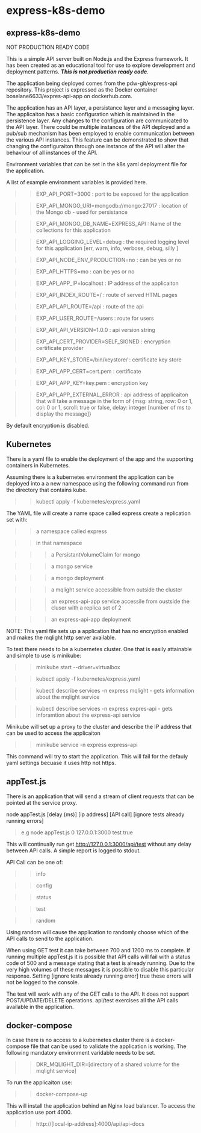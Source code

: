 # express-k8s-demo

## express-k8s-demo

NOT PRODUCTION READY CODE

This is a simple API server built on Node.js and the Express framework. It has been created as an educational 
tool for use to explore development and deployment patterns. **_This is not production ready code_**. 

The application being deployed comes from the pdw-git/express-api repository. This project is expressed as the Docker
container boselane6633/expres-api-app on dockerhub.com.

The application has an API layer, a persistance layer and a messaging layer. The applicaiton has a basic configuration
which is maintained in the persistence layer. Any changes to the configuration are communicated to the API layer. There
could be multiple instances of the API deployed and a pub/sub mechanism has been employed to enable communication between 
the various API instances. This feature can be demonstrated to show that changing the configuraiton through one instance
of the API will alter the behaviour of all instances of the API. 

Environment variables that can be set in the k8s yaml deployment file for the application. 

A list of example environment variables is provided here. 

>>EXP_API_PORT=3000 : port to be exposed for the application 

>>EXP_API_MONGO_URI=mongodb://mongo:27017 : location of the Mongo db - used for persistance

>>EXP_API_MONGO_DB_NAME=EXPRESS_API : Name of the collections for this application

>>EXP_API_LOGGING_LEVEL=debug : the required logging level for this application [err, warn, info, verbose, debug, silly ]

>>EXP_API_NODE_ENV_PRODUCTION=no : can be yes or no

>>EXP_API_HTTPS=mo : can be yes or no

>>EXP_API_APP_IP=localhost : IP address of the applicaiton

>>EXP_API_INDEX_ROUTE=/ : route of served HTML pages

>>EXP_API_API_ROUTE=/api : route of the api

>>EXP_API_USER_ROUTE=/users : route for users

>>EXP_API_API_VERSION=1.0.0 : api version string

>>EXP_API_CERT_PROVIDER=SELF_SIGNED : encryption certificate provider

>>EXP_API_KEY_STORE=/bin/keystore/ : certificate key store

>>EXP_API_APP_CERT=cert.pem : certificate

>>EXP_API_APP_KEY=key.pem : encryption key

>>EXP_API_APP_EXTERNAL_ERROR : api address of applicaiton that will take a message in the form of 
>>{msg: string, row: 0 or 1, col: 0 or 1, scroll: true or false, delay: integer [number of ms to display the message]}

By default encryption is disabled. 


## Kubernetes

There is a yaml file to enable the deployment of the app and the supporting containers in Kubernetes.

Assuming there is a kubernetes environment the application can be deployed into a a new namespace using the following command
run from the directory that contains kube. 

>>kubectl apply -f kubernetes/express.yaml

The YAML file will create a name space called express create a replication set with:

>> a namespace called express

>> in that namespace

>>> a PersistantVolumeClaim for mongo

>>> a mongo service

>>> a mongo deployment

>>> a mqlight service accessible from outside the cluster

>>> an express-api-app service accessile from oustside the cluser with a replica set of 2

>>> an express-api-app deployment

NOTE: This yaml file sets up a application that has no encryption enabled and makes the mqlight http server available. 

To test there needs to be a kubernetes cluster. One that is easily attainable and simple to use is minikube:

>>minikube start --driver=virtualbox

>>kubectl apply -f kubernetes/express.yaml 

>>kubectl describe services -n express mqlight - gets information about the mqlight service

>>kubectl describe services -n express expres-api - gets inforamtion about the express-api service

Minikube will set up a proxy to the cluster and describe the IP address that can be used to access the applicaiton

>>minikube service -n express express-api

This command will try to start the application. This will fail for the defauly yaml settings becuase it uses http not https. 

## appTest.js

There is an application that will send a stream of client requests that can be pointed at the service proxy. 

node appTest.js [delay (ms)] [ip address] [API call] [ignore tests already running errors]

>e.g node appTest.js 0 127.0.0.1:3000 test true

This will continually run get http://127.0.0.1:3000/api/test without any delay between API calls. A simple report is 
logged to stdout. 

API Call can be one of:

>>info 

>>config

>>status

>>test

>>random

Using random will cause the application to randomly choose which of the API calls to send to the application.

When using GET test it can take between 700 and 1200 ms to complete. If running multiple appTest.js it is possible that 
API calls  will fail with a status code of 500 and a message stating that a test is already running. Due to the very 
high volumes of these messages it is possible to disable this particular response. Setting 
[ignore tests already running error] true these errors will not be logged to the console. 

The test will work with any of the GET calls to the API. It does not support POST/UPDATE/DELETE operations. api/test
exercises all the API calls available in the application.

## docker-compose

In case there is no access to a kubernetes cluster there is a docker-compose file that can be used to validate the application 
is working. The following mandatory environment varidable needs to be set. 

>>DKR_MQLIGHT_DIR=[directory of a shared volume for the mqlight service]

To run the applicaiton use:

>>docker-compose-up

This will install the application behind an Nginx load balancer. To access the application use port 4000.

>>http://[local-ip-address]:4000/api/api-docs




